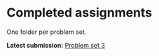 # Completed assignments

One folder per problem set.

**Latest submission:** [Problem set 3](https://github.com/tomvandal/phys512/tree/master/assignments/ps3)
